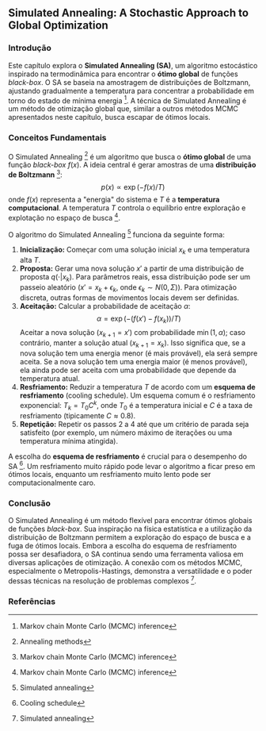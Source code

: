 ## Simulated Annealing: A Stochastic Approach to Global Optimization

### Introdução
Este capítulo explora o **Simulated Annealing (SA)**, um algoritmo estocástico inspirado na termodinâmica para encontrar o **ótimo global** de funções *black-box*. O SA se baseia na amostragem de distribuições de Boltzmann, ajustando gradualmente a temperatura para concentrar a probabilidade em torno do estado de mínima energia [^1]. A técnica de Simulated Annealing é um método de otimização global que, similar a outros métodos MCMC apresentados neste capítulo, busca escapar de ótimos locais.

### Conceitos Fundamentais
O Simulated Annealing [^8] é um algoritmo que busca o **ótimo global** de uma função *black-box* $f(x)$. A ideia central é gerar amostras de uma **distribuição de Boltzmann** [^1]:
$$p(x) \propto \exp(-f(x)/T)$$
onde $f(x)$ representa a "energia" do sistema e $T$ é a **temperatura computacional**. A temperatura $T$ controla o equilíbrio entre exploração e explotação no espaço de busca [^1].

O algoritmo do Simulated Annealing [^33] funciona da seguinte forma:
1.  **Inicialização:** Começar com uma solução inicial $x_k$ e uma temperatura alta $T$.
2.  **Proposta:** Gerar uma nova solução $x'$ a partir de uma distribuição de proposta $q(\cdot|x_k)$. Para parâmetros reais, essa distribuição pode ser um passeio aleatório ($x' = x_k + \epsilon_k$, onde $\epsilon_k \sim N(0, \Sigma)$). Para otimização discreta, outras formas de movimentos locais devem ser definidas.
3.  **Aceitação:** Calcular a probabilidade de aceitação $\alpha$:
    $$\alpha = \exp(-(f(x') - f(x_k))/T)$$
    Aceitar a nova solução ($x_{k+1} = x'$) com probabilidade $\min(1, \alpha)$; caso contrário, manter a solução atual ($x_{k+1} = x_k$). Isso significa que, se a nova solução tem uma energia menor (é mais provável), ela será sempre aceita. Se a nova solução tem uma energia maior (é menos provável), ela ainda pode ser aceita com uma probabilidade que depende da temperatura atual.
4.  **Resfriamento:** Reduzir a temperatura $T$ de acordo com um **esquema de resfriamento** (cooling schedule). Um esquema comum é o resfriamento exponencial: $T_k = T_0 C^k$, onde $T_0$ é a temperatura inicial e $C$ é a taxa de resfriamento (tipicamente $C \approx 0.8$).
5.  **Repetição:** Repetir os passos 2 a 4 até que um critério de parada seja satisfeito (por exemplo, um número máximo de iterações ou uma temperatura mínima atingida).

A escolha do **esquema de resfriamento** é crucial para o desempenho do SA [^34]. Um resfriamento muito rápido pode levar o algoritmo a ficar preso em ótimos locais, enquanto um resfriamento muito lento pode ser computacionalmente caro.

### Conclusão
O Simulated Annealing é um método flexível para encontrar ótimos globais de funções *black-box*. Sua inspiração na física estatística e a utilização da distribuição de Boltzmann permitem a exploração do espaço de busca e a fuga de ótimos locais. Embora a escolha do esquema de resfriamento possa ser desafiadora, o SA continua sendo uma ferramenta valiosa em diversas aplicações de otimização. A conexão com os métodos MCMC, especialmente o Metropolis-Hastings, demonstra a versatilidade e o poder dessas técnicas na resolução de problemas complexos [^33].

### Referências
[^1]: Markov chain Monte Carlo (MCMC) inference
[^8]: Annealing methods
[^33]: Simulated annealing
[^34]: Cooling schedule
<!-- END -->